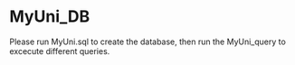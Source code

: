 # MyUni_DB
Please run MyUni.sql to create the database, then run the MyUni_query to excecute different queries.
